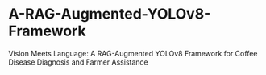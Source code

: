 # A-RAG-Augmented-YOLOv8-Framework
Vision Meets Language: A RAG-Augmented YOLOv8 Framework for Coffee Disease Diagnosis and Farmer Assistance
